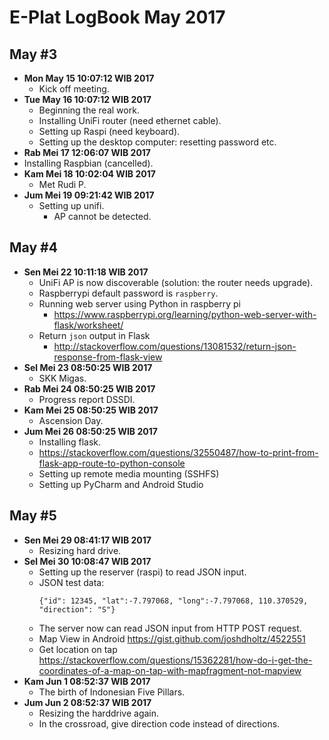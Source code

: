 E-Plat LogBook May 2017
=======================

May #3
------
- **Mon May 15 10:07:12 WIB 2017**
	- Kick off meeting.
- **Tue May 16 10:07:12 WIB 2017**
	- Beginning the real work.
	- Installing UniFi router (need ethernet cable).
	- Setting up Raspi (need keyboard).
	- Setting up the desktop computer: resetting password etc.
- **Rab Mei 17 12:06:07 WIB 2017**
 - Installing Raspbian (cancelled).
- **Kam Mei 18 10:02:04 WIB 2017**
	- Met Rudi P.
- **Jum Mei 19 09:21:42 WIB 2017**
	- Setting up unifi.
		- AP cannot be detected.

May #4
------
- **Sen Mei 22 10:11:18 WIB 2017**
	- UniFi AP is now discoverable (solution: the router needs upgrade).
	- Raspberrypi default password is `raspberry`.
	- Running web server using Python in raspberry pi
		- https://www.raspberrypi.org/learning/python-web-server-with-flask/worksheet/
	- Return `json` output in Flask
		- http://stackoverflow.com/questions/13081532/return-json-response-from-flask-view
- **Sel Mei 23 08:50:25 WIB 2017**
	- SKK Migas.
- **Rab Mei 24 08:50:25 WIB 2017**
	- Progress report DSSDI.
- **Kam Mei 25 08:50:25 WIB 2017**
	- Ascension Day.
- **Jum Mei 26 08:50:25 WIB 2017**
	- Installing flask.
	- https://stackoverflow.com/questions/32550487/how-to-print-from-flask-app-route-to-python-console
	- Setting up remote media mounting (SSHFS)
	- Setting up PyCharm and Android Studio

May #5
------
- **Sen Mei 29 08:41:17 WIB 2017**
	- Resizing hard drive.
- **Sel Mei 30 10:08:47 WIB 2017**
	- Setting up the reserver (raspi) to read JSON input.
	- JSON test data:
		```
		{"id": 12345, "lat":-7.797068, "long":-7.797068, 110.370529, "direction": "S"}
		```
	- The server now can read JSON input from HTTP POST request.
	- Map View in Android https://gist.github.com/joshdholtz/4522551
	- Get location on tap https://stackoverflow.com/questions/15362281/how-do-i-get-the-coordinates-of-a-map-on-tap-with-mapfragment-not-mapview
- **Kam Jun  1 08:52:37 WIB 2017**
	- The birth of Indonesian Five Pillars.
- **Jum Jun  2 08:52:37 WIB 2017**
	- Resizing the harddrive again.
	- In the crossroad, give direction code instead of directions.
